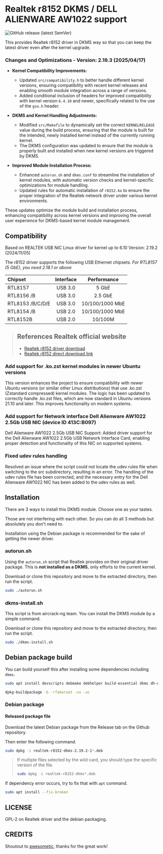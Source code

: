 # Realtek r8152 DKMS / DELL ALIENWARE AW1022 support

![GitHub release (latest SemVer)](https://img.shields.io/github/v/release/awesometic/realtek-r8152-dkms?sort=semver&style=for-the-badge)

This provides Realtek r8152 driver in DKMS way so that you can keep the latest driver even after the kernel upgrade.

### Changes and Optimizations - Version: 2.19.3 (2025/04/17)

- **Kernel Compatibility Improvements:**
  - Updated `src/compatibility.h` to better handle different kernel versions, ensuring compatibility with recent kernel releases and enabling smooth module integration across a range of versions.
  - Added conditional inclusion of headers for improved compatibility with kernel version `6.4.10` and newer, specifically related to the use of the `gso.h` header.

- **DKMS and Kernel Handling Adjustments:**
  - Modified `src/Makefile` to dynamically set the correct `KERNELRELEASE` value during the build process, ensuring that the module is built for the intended, newly installed kernel instead of the currently running kernel.
  - The DKMS configuration was updated to ensure that the module is properly built and installed when new kernel versions are triggered by DKMS.

- **Improved Module Installation Process:**
  - Enhanced `autorun.sh` and `dkms.conf` to streamline the installation of kernel modules, with automatic version checks and kernel-specific optimizations for module handling.
  - Updated rules for automatic installation of `r8152.ko` to ensure the proper integration of the Realtek network driver under various kernel environments.

These updates optimize the module build and installation process, enhancing compatibility across kernel versions and improving the overall user experience for DKMS-based kernel module management.

## Compatibility

Based on REALTEK USB NIC Linux driver for kernel up to 6.10
Version: 2.19.2 (2024/11/05)

The r8152 driver supports the following USB Ethernet chipsets.
*For RTL8157 (5 GbE), you need 2.18.1 or above*

Chipset          | Interface   | Performance
:----------------|:-----------:|:----------------:
RTL8157          | USB 3.0     | 5 GbE
RTL8156 /B       | USB 3.0     | 2.5 GbE
RTL8153 /B/C/D/E | USB 3.0     | 10/100/1000 MbE
RTL8154 /B       | USB 2.0     | 10/100/1000 MbE
RTL8152B         | USB 2.0     | 10/100M

> ## References Realtek official website
> - [Realtek r8152 driver download](https://www.realtek.com/Download/List?cate_id=585)
> - [Realtek r8152 direct download link](https://www.realtek.com/Download/ToDownload?type=direct&downloadid=3375)

### Add support for .ko.zst kernel modules in newer Ubuntu versions
This version enhances the project to ensure compatibility with newer Ubuntu versions (or similar other Linux distributions) that use .ko.zst (Zstandard compressed) kernel modules. The logic has been updated to correctly handle .ko.zst files, which are now standard in Ubuntu versions 21.10 and later. This improves functionality on modern systems.

### Add support for Network interface Dell Alienware AW1022 2.5Gb USB NIC (device ID 413C:B097)
Dell Alienware AW1022 2.5Gb USB NIC Support: Added driver support for the Dell Alienware AW1022 2.5Gb USB Network Interface Card, enabling proper detection and functionality of this NIC on supported systems.

### Fixed udev rules handling ###
Resolved an issue where the script could not locate the udev rules file when switching to the src subdirectory, resulting in an error. The handling of the udev rules file has been corrected, and the necessary entry for the Dell Alienware AW1022 NIC has been added to the udev rules as well.

## Installation

There are 3 ways to install this DKMS module. Choose one as your tastes.

Those are not interfering with each other. So you can do all 3 methods but absolutely you don't need to.

Installation using the Debian package is recommended for the sake of getting the newer driver.

### autorun.sh

Using the `autorun.sh` script that Realtek provides on their original driver package. This is **not installed as a DKMS**, only efforts to the current kernel.

Download or clone this repository and move to the extracted directory, then run the script.

```bash
sudo ./autorun.sh
```

### dkms-install.sh

This script is from aircrack-ng team. You can install the DKMS module by a simple command.

Download or clone this repository and move to the extracted directory, then run the script.

```bash
sudo ./dkms-install.sh
```

## Debian package build

You can build yourself this after installing some dependencies including `dkms`.

```bash
sudo apt install devscripts debmake debhelper build-essential dkms dh-dkms
```

```bash
dpkg-buildpackage -b -rfakeroot -us -uc
```

### Debian package

#### Released package file

Download the latest Debian package from the Release tab on the Github repository.

Then enter the following command.

```bash
sudo dpkg -i realtek-r8152-dkms-2.19.2-1*.deb
```

> If multiple files selected by the wild card, you should type the specific version of the file.
>
> ```bash
> sudo dpkg -i realtek-r8152-dkms*.deb
> ```

If dependency error occurs, try to fix that with `apt` command.

```bash
sudo apt install --fix-broken
```

## LICENSE

GPL-2 on Realtek driver and the debian packaging.

## CREDITS

Shoutout to [awesometic](https://github.com/awesometic/realtek-r8152-dkms), thanks for the great work!
